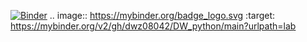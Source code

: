 [![Binder](https://mybinder.org/badge_logo.svg)](https://mybinder.org/v2/gh/dwz08042/DW_python/main?urlpath=lab)
.. image:: https://mybinder.org/badge_logo.svg
 :target: https://mybinder.org/v2/gh/dwz08042/DW_python/main?urlpath=lab
